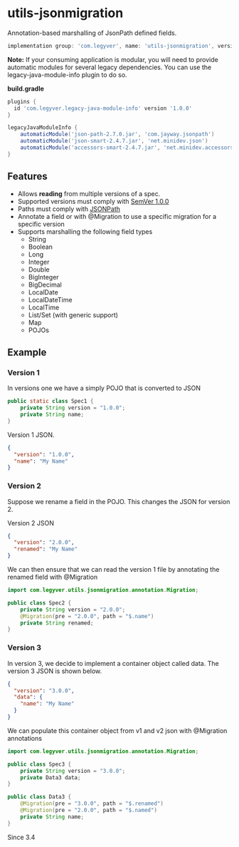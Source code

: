# utils-jsonmigration
Annotation-based marshalling of JsonPath defined fields.

```groovy
implementation group: 'com.legyver', name: 'utils-jsonmigration', version: '3.5.0'
```

**Note:** If your consuming application is modular, you will need to provide automatic modules for several legacy dependencies.
You can use the legacy-java-module-info plugin to do so.

**build.gradle**
```groovy
plugins {
  id 'com.legyver.legacy-java-module-info' version '1.0.0'
}

legacyJavaModuleInfo {
    automaticModule('json-path-2.7.0.jar', 'com.jayway.jsonpath')
    automaticModule('json-smart-2.4.7.jar', 'net.minidev.json')
    automaticModule('accessors-smart-2.4.7.jar', 'net.minidev.accessors')
}
```

## Features
- Allows **reading** from multiple versions of a spec.
- Supported versions must comply with [SemVer 1.0.0](https://semver.org/spec/v1.0.0.html)
- Paths must comply with [JSONPath](https://github.com/json-path/JsonPath)
- Annotate a field or with @Migration to use a specific migration for a specific version
- Supports marshalling the following field types
  - String
  - Boolean
  - Long
  - Integer
  - Double
  - BigInteger
  - BigDecimal
  - LocalDate
  - LocalDateTime
  - LocalTime
  - List/Set (with generic support)
  - Map
  - POJOs

## Example
### Version 1
In versions one we have a simply POJO that is converted to JSON
```java
public static class Spec1 {
    private String version = "1.0.0";
    private String name;
}
```
Version 1 JSON.
```json
{
  "version": "1.0.0",
  "name": "My Name"
}
```

### Version 2
Suppose we rename a field in the POJO.  This changes the JSON for version 2.

Version 2 JSON
```json
{
  "version": "2.0.0",
  "renamed": "My Name"
}
```

We can then ensure that we can read the version 1 file by annotating the renamed field with @Migration
```java
import com.legyver.utils.jsonmigration.annotation.Migration;

public class Spec2 {
    private String version = "2.0.0";
    @Migration(pre = "2.0.0", path = "$.name")
    private String renamed;
}
```


### Version 3
In version 3, we decide to implement a container object called data.
The version 3 JSON is shown below.
```json
{
  "version": "3.0.0",
  "data": {
    "name": "My Name" 
  }
}
```

We can populate this container object from v1 and v2 json with @Migration annotations

```java
import com.legyver.utils.jsonmigration.annotation.Migration;

public class Spec3 {
    private String version = "3.0.0";
    private Data3 data;
}

public class Data3 {
    @Migration(pre = "3.0.0", path = "$.renamed")
    @Migration(pre = "2.0.0", path = "$.named")
    private String name;
}
```

Since 3.4